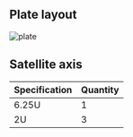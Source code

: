 ## Plate layout

![plate](https://cdn.jsdelivr.net/gh/longnald/corin@1.1/plate/plate_corin.png)

## Satellite axis

| Specification | Quantity |
| ------------- | -------- |
| 6.25U         | 1        |
| 2U            | 3        |
